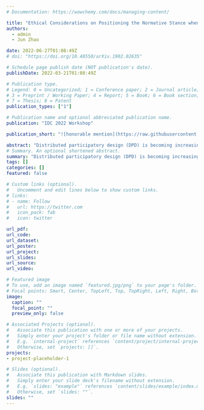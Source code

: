```yaml
---
# Documentation: https://wowchemy.com/docs/managing-content/

title: "Ethical Considerations on Positioning the Normative Stance when working with Children"
authors: 
  - admin
  - Jun Zhao

date: 2022-06-27T01:08:49Z
# doi: "https://doi.org/10.48550/arXiv.1902.02635"

# Schedule page publish date (NOT publication's date).
publishDate: 2022-03-21T01:08:49Z

# Publication type.
# Legend: 0 = Uncategorized; 1 = Conference paper; 2 = Journal article;
# 3 = Preprint / Working Paper; 4 = Report; 5 = Book; 6 = Book section;
# 7 = Thesis; 8 = Patent
publication_types: ["1"]

# Publication name and optional abbreviated publication name.
publication: "IDC 2022 Workshop"

publication_short: "![honorable mention](https://raw.githubusercontent.com/tiffanygewang/tiffany.ge.wang/master/assets/media/newline.png) In IDC'22 Workshop"

abstract: "Distributed participatory design (DPD) is becoming increasing popular within the HCI community, partly due to the covid-19 era moving everything online. In this position paper, we described the potential problems arising from the choice of researchers' normative stance in design sessions, and we argue for the need to investigate and unpack how to carefully position the normative stance when working with children in distributed participatory design."
# Summary. An optional shortened abstract.
summary: "Distributed participatory design (DPD) is becoming increasing popular within the HCI community, partly due to the covid-19 era moving everything online. In this position paper, we described the potential problems arising from the choice of researchers' normative stance in design sessions, and we argue for the need to investigate and unpack how to carefully position the normative stance when working with children in distributed participatory design."
tags: []
categories: []
featured: false

# Custom links (optional).
#   Uncomment and edit lines below to show custom links.
# links:
# - name: Follow
#   url: https://twitter.com
#   icon_pack: fab
#   icon: twitter

url_pdf:
url_code:
url_dataset:
url_poster:
url_project:
url_slides:
url_source:
url_video:

# Featured image
# To use, add an image named `featured.jpg/png` to your page's folder. 
# Focal points: Smart, Center, TopLeft, Top, TopRight, Left, Right, BottomLeft, Bottom, BottomRight.
image:
  caption: ""
  focal_point: ""
  preview_only: false

# Associated Projects (optional).
#   Associate this publication with one or more of your projects.
#   Simply enter your project's folder or file name without extension.
#   E.g. `internal-project` references `content/project/internal-project/index.md`.
#   Otherwise, set `projects: []`.
projects:
- project-placeholder-1

# Slides (optional).
#   Associate this publication with Markdown slides.
#   Simply enter your slide deck's filename without extension.
#   E.g. `slides: "example"` references `content/slides/example/index.md`.
#   Otherwise, set `slides: ""`.
slides: ""
---
```

